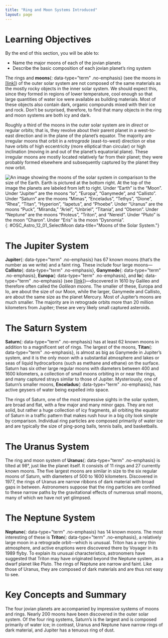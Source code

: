 ```yaml
---
title: "Ring and Moon Systems Introduced"
layout: page
---
```



# Learning Objectives

By the end of this section, you will be able to:

* Name the major moons of each of the jovian planets
* Describe the basic composition of each jovian planet’s ring system

The rings and **moons**{: data-type="term" .no-emphasis} (see the moons in [\[link\]](#OSC_Astro_12_01_SelectMoon)) of the outer solar system are not composed of the same materials as the mostly rocky objects in the inner solar system. We should expect this, since they formed in regions of lower temperature, cool enough so that large quantities of water ice were available as building materials. Most of these objects also contain dark, organic compounds mixed with their ice and rock. Don’t be surprised, therefore, to find that many objects in the ring and moon systems are both icy and dark.

Roughly a third of the moons in the outer solar system are in *direct* or regular orbits; that is, they revolve about their parent planet in a west-to-east direction and in the plane of the planet’s equator. The majority are irregular moons that orbit in a *retrograde* (east-to-west) direction or else have orbits of high eccentricity (more elliptical than circular) or high inclination (moving in and out of the planet’s equatorial plane). These irregular moons are mostly located relatively far from their planet; they were probably formed elsewhere and subsequently captured by the planet they now orbit.

![An image showing the moons of the solar system in comparison to the size of the Earth. Earth is pictured at the bottom right. At the top of the image the planets are labeled from left to right. Under &#x201C;Earth&#x201D; is the &#x201C;Moon&#x201D;. Under &#x201C;Jupiter&#x201D; are the moons &#x201C;Io&#x201D;, &#x201C;Europa&#x201D;, &#x201C;Ganymede&#x201D;, and &#x201C;Callisto&#x201D;. Under &#x201C;Saturn&#x201D; are the moons &#x201C;Mimas&#x201D;, &#x201C;Enceladus&#x201D;, &#x201C;Tethys&#x201D;, &#x201C;Dione&#x201D;, &#x201C;Rhea&#x201D;, &#x201C;Titan&#x201D;, &#x201C;Hyperion&#x201D;, &#x201C;Iapetus&#x201D;, and &#x201C;Phoebe&#x201D;. Under &#x201C;Uranus&#x201D; are the moons &#x201C;Puck&#x201D;, &#x201C;Miranda,&#x201D; &#x201C;Ariel&#x201D;, &#x201C;Unbriel&#x201D;, &#x201C;Titania&#x201D;, and &#x201C;Oberon&#x201D;. Under &#x201C;Neptune&#x201D; are the moons &#x201C;Proteus&#x201D;, &#x201C;Triton&#x201D;, and &#x201C;Nereid&#x201D;. Under &#x201C;Pluto&#x201D; is the moon &#x201C;Charon&#x201D;. Under &#x201C;Eris&#x201D; is the moon &#x201C;Dysnomia&#x201D;.](../resources/OSC_Astro_12_01_SelectMoon.jpg "This image shows some selected moons of our solar system and their comparison to the size of Earth&#x2019;s Moon and Earth itself. (credit: modification of work by NASA)"){: #OSC_Astro_12_01_SelectMoon data-title="Moons of the Solar System."}

# The Jupiter System

**Jupiter**{: data-type="term" .no-emphasis} has 67 known moons (that’s the number as we write) and a faint ring. These include four large moons—**Callisto**{: data-type="term" .no-emphasis}, **Ganymede**{: data-type="term" .no-emphasis}, **Europa**{: data-type="term" .no-emphasis}, and **Io**{: data-type="term" .no-emphasis} (see [\[link\]](/m59860#OSC_Astro_12_00_JupiterSys))—discovered in 1610 by Galileo and therefore often called the *Galilean moons*. The smaller of these, Europa and Io, are about the size of our Moon, while the larger, Ganymede and Callisto, are about the same size as the planet Mercury. Most of Jupiter’s moons are much smaller. The majority are in retrograde orbits more than 20 million kilometers from Jupiter; these are very likely small captured asteroids.

# The Saturn System

**Saturn**{: data-type="term" .no-emphasis} has at least 62 known moons in addition to a magnificent set of rings. The largest of the moons, **Titan**{: data-type="term" .no-emphasis}, is almost as big as Ganymede in Jupiter’s system, and it is the only moon with a substantial atmosphere and lakes or seas of liquid hydrocarbons (such as methane and ethane) on the surface. Saturn has six other large regular moons with diameters between 400 and 1600 kilometers, a collection of small moons orbiting in or near the rings, and many captured strays similar to those of Jupiter. Mysteriously, one of Saturn’s smaller moons, **Enceladus**{: data-type="term" .no-emphasis}, has active geysers of water being expelled into space.

The rings of Saturn, one of the most impressive sights in the solar system, are broad and flat, with a few major and many minor gaps. They are not solid, but rather a huge collection of icy fragments, all orbiting the equator of Saturn in a traffic pattern that makes rush hour in a big city look simple by comparison. Individual ring particles are composed primarily of water ice and are typically the size of ping-pong balls, tennis balls, and basketballs.

# The Uranus System

The ring and moon system of **Uranus**{: data-type="term" .no-emphasis} is tilted at 98°, just like the planet itself. It consists of 11 rings and 27 currently known moons. The five largest moons are similar in size to the six regular moons of Saturn, with diameters of 500 to 1600 kilometers. Discovered in 1977, the rings of Uranus are narrow ribbons of dark material with broad gaps in between. Astronomers suppose that the ring particles are confined to these narrow paths by the gravitational effects of numerous small moons, many of which we have not yet glimpsed.

# The Neptune System

**Neptune**{: data-type="term" .no-emphasis} has 14 known moons. The most interesting of these is **Triton**{: data-type="term" .no-emphasis}, a relatively large moon in a retrograde orbit—which is unusual. Triton has a very thin atmosphere, and active eruptions were discovered there by Voyager in its 1989 flyby. To explain its unusual characteristics, astronomers have suggested that Triton may have originated beyond the Neptune system, as a dwarf planet like Pluto. The rings of Neptune are narrow and faint. Like those of Uranus, they are composed of dark materials and are thus not easy to see.

# Key Concepts and Summary

The four jovian planets are accompanied by impressive systems of moons and rings. Nearly 200 moons have been discovered in the outer solar system. Of the four ring systems, Saturn’s is the largest and is composed primarily of water ice; in contrast, Uranus and Neptune have narrow rings of dark material, and Jupiter has a tenuous ring of dust.

